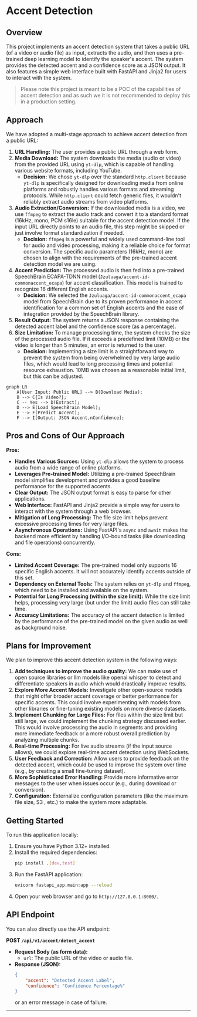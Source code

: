 # Accent Detection

## Overview

This project implements an accent detection system that takes a public URL (of a video or audio file) as input, extracts the audio, and then uses a pre-trained deep learning model to identify the speaker's accent. The system provides the detected accent and a confidence score as a JSON output. It also features a simple web interface built with FastAPI and Jinja2 for users to interact with the system.

> Please note this project is meant to be a POC of the capabilities of accent detection and as such we it is not recommended to deploy this in a production setting.

## Approach

We have adopted a multi-stage approach to achieve accent detection from a public URL:

1.  **URL Handling:** The user provides a public URL through a web form.
2.  **Media Download:** The system downloads the media (audio or video) from the provided URL using `yt-dlp`, which is capable of handling various website formats, including YouTube.
    * **Decision:** We chose `yt-dlp` over the standard `http.client` because `yt-dlp` is specifically designed for downloading media from online platforms and robustly handles various formats and streaming protocols. While `http.client` could fetch generic files, it wouldn't reliably extract audio streams from video platforms.
3.  **Audio Extraction/Conversion:** If the downloaded media is a video, we use `ffmpeg` to extract the audio track and convert it to a standard format (16kHz, mono, PCM s16le) suitable for the accent detection model. If the input URL directly points to an audio file, this step might be skipped or just involve format standardization if needed.
    * **Decision:** `ffmpeg` is a powerful and widely used command-line tool for audio and video processing, making it a reliable choice for format conversion. The specific audio parameters (16kHz, mono) are chosen to align with the requirements of the pre-trained accent detection model we are using.
4.  **Accent Prediction:** The processed audio is then fed into a pre-trained SpeechBrain ECAPA-TDNN model (`Jzuluaga/accent-id-commonaccent_ecapa`) for accent classification. This model is trained to recognize 16 different English accents.
    * **Decision:** We selected the `Jzuluaga/accent-id-commonaccent_ecapa` model from SpeechBrain due to its proven performance in accent identification for a common set of English accents and the ease of integration provided by the SpeechBrain library.
5.  **Result Output:** The system returns a JSON response containing the detected accent label and the confidence score (as a percentage).
6.  **Size Limitation:** To manage processing time, the system checks the size of the processed audio file. If it exceeds a predefined limit (10MB) or the video is longer than 5 minutes, an error is returned to the user.
    * **Decision:** Implementing a size limit is a straightforward way to prevent the system from being overwhelmed by very large audio files, which would lead to long processing times and potential resource exhaustion. 10MB was chosen as a reasonable initial limit, but this can be adjusted.

```mermaid
graph LR
    A[User Input: Public URL] --> B(Download Media);
    B --> C{Is Video?};
    C -- Yes --> D(Extract);
    D --> E(Load SpeechBrain Model);
    E --> F(Predict Accent);
    F --> I[Output: JSON Accent,nConfidence];
```

## Pros and Cons of Our Approach

**Pros:**

* **Handles Various Sources:** Using `yt-dlp` allows the system to process audio from a wide range of online platforms.
* **Leverages Pre-trained Model:** Utilizing a pre-trained SpeechBrain model simplifies development and provides a good baseline performance for the supported accents.
* **Clear Output:** The JSON output format is easy to parse for other applications.
* **Web Interface:** FastAPI and Jinja2 provide a simple way for users to interact with the system through a web browser.
* **Mitigation of Long Processing:** The file size limit helps prevent excessive processing times for very large files.
* **Asynchronous Operations:** Using FastAPI's `async` and `await` makes the backend more efficient by handling I/O-bound tasks (like downloading and file operations) concurrently.

**Cons:**

* **Limited Accent Coverage:** The pre-trained model only supports 16 specific English accents. It will not accurately identify accents outside of this set.
* **Dependency on External Tools:** The system relies on `yt-dlp` and `ffmpeg`, which need to be installed and available on the system.
* **Potential for Long Processing (within the size limit):** While the size limit helps, processing very large (but under the limit) audio files can still take time.
* **Accuracy Limitations:** The accuracy of the accent detection is limited by the performance of the pre-trained model on the given audio as well as background noise.

## Plans for Improvement

We plan to improve this accent detection system in the following ways:

1.  **Add techniques to improve the audio quality:** We can make use of open source libraries or llm models like openai whisper to detect and differentiate speakers in audio which would drastically improve results. 
2.  **Explore More Accent Models:** Investigate other open-source models that might offer broader accent coverage or better performance for specific accents. This could involve experimenting with models from other libraries or fine-tuning existing models on more diverse datasets.
3.  **Implement Chunking for Large Files:** For files within the size limit but still large, we could implement the chunking strategy discussed earlier. This would involve processing the audio in segments and providing more immediate feedback or a more robust overall prediction by analyzing multiple chunks.
4.  **Real-time Processing:** For live audio streams (if the input source allows), we could explore real-time accent detection using WebSockets.
5.  **User Feedback and Correction:** Allow users to provide feedback on the detected accent, which could be used to improve the system over time (e.g., by creating a small fine-tuning dataset).
6.  **More Sophisticated Error Handling:** Provide more informative error messages to the user when issues occur (e.g., during download or conversion).
7.  **Configuration:** Externalize configuration parameters (like the maximum file size, S3 , etc.) to make the system more adaptable.

## Getting Started

To run this application locally:

1.  Ensure you have Python 3.12+ installed.
2.  Install the required dependencies:
    ```bash
    pip install .[dev,test]
    ```
3.  Run the FastAPI application:
    ```bash
    uvicorn fastapi_app.main:app --reload
    ```
4.  Open your web browser and go to `http://127.0.0.1:8000/`.

## API Endpoint

You can also directly use the API endpoint:

**POST `/api/v1/accent/detect_accent`**

* **Request Body (as form data):**
    * `url`: The public URL of the video or audio file.
* **Response (JSON):**
    ```json
    {
        "accent": "Detected Accent Label",
        "confidence": "Confidence Percentage%"
    }
    ```
    or an error message in case of failure.

---

